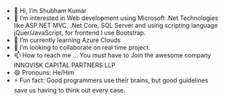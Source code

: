 - 👋 Hi, I’m Shubham Kumar
- 👀 I’m interested in Web development using Microsoft .Net Technologies like ASP.NET MVC, .Net Core, SQL Server and using scripting language jQuer/JavaScript, for frontend I use Bootstrap.
- 🌱 I’m currently learning Azure Clouds
- 💞️ I’m looking to collaborate on real time project.
- 📫 How to reach me ... You must have to Join the awesome company INNOVISK CAPITAL PARTNERS LLP
- 😄 Pronouns: He/Him
- ⚡ Fun fact: Good programmers use their brains, but good guidelines save us having to think out every case.

<!---
shubhamInnovisk/shubhamInnovisk is a ✨ special ✨ repository because its `README.md` (this file) appears on your GitHub profile.
You can click the Preview link to take a look at your changes.
--->

